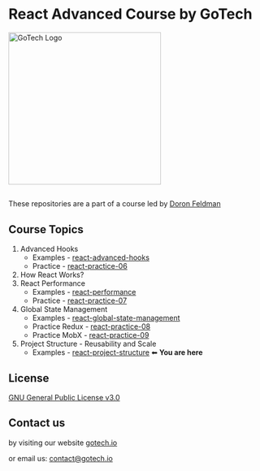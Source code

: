# React Advanced Course by GoTech
<img src="https://gotech.io/assets/images/common/logo.svg" alt="GoTech Logo" width="300"/>

##
These repositories are a part of a course led by [Doron Feldman](https://github.com/doronfeldman)

## Course Topics
1. Advanced Hooks
   * Examples - [react-advanced-hooks](https://github.com/gotech-io/react-advanced-hooks)
   * Practice - [react-practice-06](https://github.com/gotech-io/react-practice-06)
2. How React Works?
3. React Performance
   * Examples - [react-performance](https://github.com/gotech-io/react-performance)
   * Practice - [react-practice-07](https://github.com/gotech-io/react-practice-07)
4. Global State Management
   * Examples - [react-global-state-management](https://github.com/gotech-io/react-global-state-management)
   * Practice Redux - [react-practice-08](https://github.com/gotech-io/react-practice-08)
   * Practice MobX - [react-practice-09](https://github.com/gotech-io/react-practice-09)
5. Project Structure - Reusability and Scale
   * Examples - [react-project-structure](https://github.com/gotech-io/react-project-structure) ⬅ **You are here**

## License
[GNU General Public License v3.0](https://choosealicense.com/licenses/gpl-3.0/)

## Contact us
by visiting our website [gotech.io](https://www.gotech.io/)

or email us: [contact@gotech.io](mailto:contact@gotech.io)